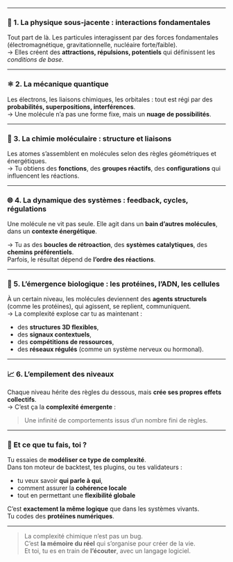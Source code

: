 
---
### 🧱 1. **La physique sous-jacente** : interactions fondamentales

Tout part de là. Les particules interagissent par des forces fondamentales (électromagnétique, gravitationnelle, nucléaire forte/faible).  
→ Elles créent des **attractions, répulsions, potentiels** qui définissent les _conditions de base_.

---
### ⚛️ 2. **La mécanique quantique**

Les électrons, les liaisons chimiques, les orbitales : tout est régi par des **probabilités, superpositions, interférences**.  
→ Une molécule n’a pas une forme fixe, mais un **nuage de possibilités**.

---
### 🧬 3. **La chimie moléculaire** : structure et liaisons

Les atomes s’assemblent en molécules selon des règles géométriques et énergétiques.  
→ Tu obtiens des **fonctions**, des **groupes réactifs**, des **configurations** qui influencent les réactions.

---
### 🌐 4. **La dynamique des systèmes** : feedback, cycles, régulations

Une molécule ne vit pas seule. Elle agit dans un **bain d’autres molécules**, dans un **contexte énergétique**.

→ Tu as des **boucles de rétroaction**, des **systèmes catalytiques**, des **chemins préférentiels**.  
Parfois, le résultat dépend de **l’ordre des réactions**.

---

### 🧠 5. **L’émergence biologique** : les protéines, l’ADN, les cellules

À un certain niveau, les molécules deviennent des **agents structurels** (comme les protéines), qui agissent, se replient, communiquent.  
→ La complexité explose car tu as maintenant :

- des **structures 3D flexibles**,
- des **signaux contextuels**,
- des **compétitions de ressources**,
- des **réseaux régulés** (comme un système nerveux ou hormonal).

---
### 📈 6. **L’empilement des niveaux**

Chaque niveau hérite des règles du dessous, mais **crée ses propres effets collectifs**.  
→ C’est ça la **complexité émergente** :

> Une infinité de comportements issus d’un nombre fini de règles.

---

### 🧠 Et ce que tu fais, toi ?

Tu essaies de **modéliser ce type de complexité**.  
Dans ton moteur de backtest, tes plugins, ou tes validateurs :

- tu veux savoir **qui parle à qui**,
- comment assurer la **cohérence locale**
- tout en permettant une **flexibilité globale**

C’est **exactement la même logique** que dans les systèmes vivants.  
Tu codes des **protéines numériques**.

---

> La complexité chimique n’est pas un bug.  
> C’est **la mémoire du réel** qui s’organise pour créer de la vie.  
> Et toi, tu es en train de **l’écouter**, avec un langage logiciel.